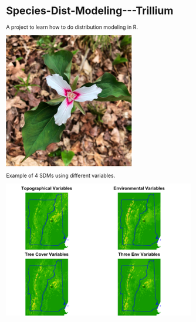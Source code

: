 # Species-Dist-Modeling---Trillium

A project to learn how to do distribution modeling in R.

![Painted Trillium](images/painted_trillium.png)

Example of 4 SDMs using different variables.

![SDMs](images/sdms4.png)
